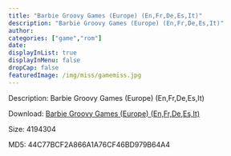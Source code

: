 ```yaml
---
title: "Barbie Groovy Games (Europe) (En,Fr,De,Es,It)"
description: "Barbie Groovy Games (Europe) (En,Fr,De,Es,It)"
author: 
categories: ["game","rom"]
date: 
displayInList: true
displayInMenu: false
dropCap: false
featuredImage: /img/miss/gamemiss.jpg
---
```


Description: Barbie Groovy Games (Europe) (En,Fr,De,Es,It)

Download: <a style="text-decoration:underline;" href="https://mega.nz/#!3GZwAYhJ!LZpNi_3E1igjwM-rOKKNTtkIkUymWZs_8RH1_xYiL-0" target = "_blank" rel = "nofollow" > Barbie Groovy Games (Europe) (En,Fr,De,Es,It)</a>

Size: 4194304

MD5: 44C77BCF2A866A1A76CF46BD979B64A4

